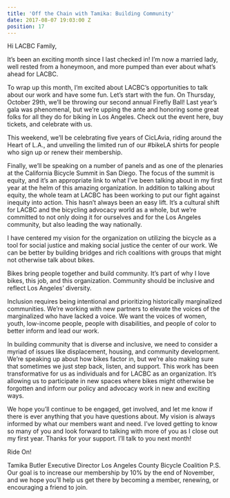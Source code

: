```yaml
---
title: 'Off the Chain with Tamika: Building Community'
date: 2017-08-07 19:03:00 Z
position: 17
---
```


Hi LACBC Family,

It’s been an exciting month since I last checked in! I’m now a married lady, well rested from a honeymoon, and more pumped than ever about what’s ahead for LACBC.

To wrap up this month, I’m excited about LACBC’s opportunities to talk about our work and have some fun. Let’s start with the fun. On Thursday, October 29th, we’ll be throwing our second annual Firefly Ball! Last year’s gala was phenomenal, but we’re upping the ante and honoring some great folks for all they do for biking in Los Angeles. Check out the event here, buy tickets, and celebrate with us.

This weekend, we’ll be celebrating five years of CicLAvia, riding around the Heart of L.A., and unveiling the limited run of our #bikeLA shirts for people who sign up or renew their membership.

Finally, we’ll be speaking on a number of panels and as one of the plenaries at the California Bicycle Summit in San Diego. The focus of the summit is equity, and it’s an appropriate link to what I’ve been talking about in my first year at the helm of this amazing organization. In addition to talking about equity, the whole team at LACBC has been working to put our fight against inequity into action. This hasn’t always been an easy lift. It’s a cultural shift for LACBC and the bicycling advocacy world as a whole, but we’re committed to not only doing it for ourselves and for the Los Angeles community, but also leading the way nationally.

I have centered my vision for the organization on utilizing the bicycle as a tool for social justice and making social justice the center of our work. We can be better by building bridges and rich coalitions with groups that might not otherwise talk about bikes.

Bikes bring people together and build community. It’s part of why I love bikes, this job, and this organization. Community should be inclusive and reflect Los Angeles’ diversity.

Inclusion requires being intentional and prioritizing historically marginalized communities. We’re working with new partners to elevate the voices of the marginalized who have lacked a voice. We want the voices of women, youth, low-income people, people with disabilities, and people of color to better inform and lead our work.

In building community that is diverse and inclusive, we need to consider a myriad of issues like displacement, housing, and community development. We’re speaking up about how bikes factor in, but we’re also making sure that sometimes we just step back, listen, and support. This work has been transformative for us as individuals and for LACBC as an organization. It’s allowing us to participate in new spaces where bikes might otherwise be forgotten and inform our policy and advocacy work in new and exciting ways.

We hope you’ll continue to be engaged, get involved, and let me know if there is ever anything that you have questions about.  My vision is always informed by what our members want and need. I’ve loved getting to know so many of you and look forward to talking with more of you as I close out my first year. Thanks for your support. I’ll talk to you next month!

Ride On!

Tamika Butler
Executive Director
Los Angeles County Bicycle Coalition
P.S. Our goal is to increase our membership by 10% by the end of November, and we hope you’ll help us get there by becoming a member, renewing, or encouraging a friend to join.